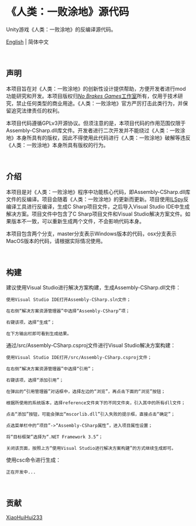 # 《人类：一败涂地》源代码

Unity游戏《人类：一败涂地》的反编译源代码。

[English](/README.md) | 简体中文

<br />

## 声明


本项目旨在对《人类：一败涂地》的创新性设计提供帮助，方便开发者进行mod功能研究和开发。本项目版权归[*No Brakes Games*工作室](https://www.nobrakesgames.com/)所有，仅用于技术研究，禁止任何类型的商业用途。《人类：一败涂地》官方严厉打击此类行为，并保留追究法律责任的权利。

本项目代码遵循GPLv3开源协议。但须注意的是，本项目代码的作用范围仅限于Assembly-CSharp.dll库文件。开发者进行二次开发并不能绕过《人类：一败涂地》本身所具有的版权，因此不得使用此代码进行《人类：一败涂地》破解等违反《人类：一败涂地》本身所具有版权的行为。

<br />

## 介绍


本项目是对《人类：一败涂地》程序中功能核心代码，即Assembly-CSharp.dll库文件的反编译。项目会随着《人类：一败涂地》的更新而更新。项目使用[ILSpy](https://github.com/icsharpcode/ILSpy)反编译工具进行反编译，生成C Sharp项目文件，之后导入Visual Studio IDE中生成解决方案。项目文件中包含了C Sharp项目文件和Visual Studio解决方案文件。如果版本不一致，可以重新生成两个文件，不会影响代码本身。

本项目包含两个分支，master分支表示Windows版本的代码，osx分支表示MacOS版本的代码，请根据实际情况使用。

<br />

## 构建


建议使用Visual Studio进行解决方案构建，生成Assembly-CSharp.dll文件：
```
使用Visual Studio IDE打开Assembly-CSharp.sln文件；

在右侧“解决方案资源管理器”中选择“Assembly-CSharp”项；

右键该项，选择“生成”；

在下方输出栏即可看到生成结果。
```

通过/src/Assembly-CSharp.csproj文件进行Visual Studio解决方案构建：
```
使用Visual Studio IDE打开/src/Assembly-CSharp.csproj文件；

在右侧“解决方案资源管理器”中选择“引用”；

右键该项，选择“添加引用”；

在弹出的“引用管理器”对话框中，选择左边的“浏览”，再点击下面的“浏览”按钮；

根据所使用的系统版本，选择reference文件夹下的不同文件夹，引入其中的所有dll文件；

点击“添加”按钮，可能会弹出“mscorlib.dll”引入失败的提示框，直接点击“确定”；

点选菜单栏中的“项目”->“Assembly-CSharp属性”，进入项目属性设置；

将“目标框架”选择为“.NET Framework 3.5”；

关闭该页面，按照上方“使用Visual Studio进行解决方案构建”的方式继续生成即可。
```

使用csc命令进行生成：
```
正在开发中...
```

<br />

## 贡献


[XiaoHuiHui233](https://github.com/XiaoHuiHui233)